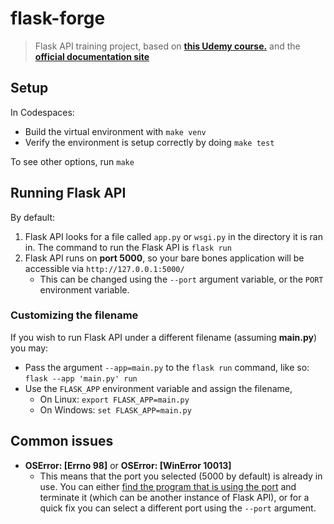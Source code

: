 # flask-forge
> Flask API training project, based on **[this Udemy course.](https://www.udemy.com/course/rest-api-flask-and-python/)** and the **[official documentation site](https://flask.palletsprojects.com/en/3.0.x/quickstart/)**

## Setup
In Codespaces:
- Build the virtual environment with `make venv`
- Verify the environment is setup correctly by doing `make test`

To see other options, run `make`

## Running Flask API
By default:
1. Flask API looks for a file called `app.py` or `wsgi.py` in the directory it is ran in. The command to run the Flask API is `flask run`
2. Flask API runs on **port 5000**, so your bare bones application will be accessible via `http://127.0.0.1:5000/`
    - This can be changed using the `--port` argument variable, or the `PORT` environment variable.



### Customizing the filename
If you wish to run Flask API under a different filename (assuming **main.py**) you may:
 - Pass the argument `--app=main.py` to the `flask run` command, like so: `flask --app 'main.py' run`
 - Use the `FLASK_APP` environment variable and assign the filename,
    - On Linux:   `export FLASK_APP=main.py`
    - On Windows: `set FLASK_APP=main.py`

## Common issues
- **OSError: [Errno 98]** or **OSError: [WinError 10013]**
  - This means that the port you selected (5000 by default) is already in use. You can either [find the program that is using the port](https://flask.palletsprojects.com/en/3.0.x/server/#address-already-in-use) and terminate it (which can be another instance of Flask API), or for a quick fix you can select a different port using the `--port` argument.
